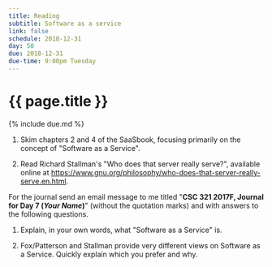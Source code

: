 ```yaml
---
title: Reading
subtitle: Software as a service
link: false
schedule: 2018-12-31
day: 50
due: 2018-12-31
due-time: 9:00pm Tuesday
---
```

# {{ page.title }}

{% include due.md %}

1. Skim chapters 2 and 4 of the SaaSbook, focusing primarily on the
concept of "Software as a Service".

2. Read Richard Stallman's "Who does that server really serve?", available
online at <https://www.gnu.org/philosophy/who-does-that-server-really-serve.en.html>.

For the journal send an email message to me titled "**CSC 321 2017F,
Journal for Day 7 (*Your Name*)**" (without the quotation marks) and
with answers to the following questions.

1. Explain, in your own words, what "Software as a Service" is.

2. Fox/Patterson and Stallman provide very different views on Software
as a Service.  Quickly explain which you prefer and why.
